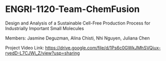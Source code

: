 # ENGRI-1120-Team-ChemFusion
Design and Analysis of a Sustainable Cell-Free Production Process for Industrially Important Small Molecules

Members: Jasmine Deguzman, Alina Chisti, Nhi Nguyen, Juliana Chen

Project Video Link: https://drive.google.com/file/d/1Ps6c0GWkJMhSVQjux-ryedD-L7CJWj_Z/view?usp=sharing
